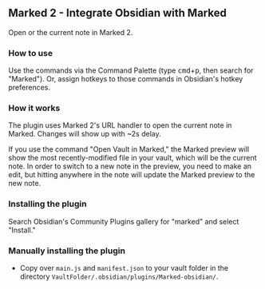 ## Marked 2 - Integrate Obsidian with Marked

Open or the current note in Marked 2.

### How to use

Use the commands via the Command Palette (type <kbd>cmd</kbd>+<kbd>p</kbd>, then search for "Marked"). Or, assign hotkeys to those commands in Obsidian's hotkey preferences.

### How it works

The plugin uses Marked 2's URL handler to open the current note in Marked. Changes will show up with ~2s delay.

If you use the command "Open Vault in Marked," the Marked preview will show the most recently-modified file in your vault, which will be the current note. In order to switch to a new note in the preview, you need to make an edit, but hitting <space> anywhere in the note will update the Marked preview to the new note.

### Installing the plugin

Search Obsidian's Community Plugins gallery for "marked" and select "Install."

### Manually installing the plugin

- Copy over `main.js` and `manifest.json` to your vault folder in the directory `VaultFolder/.obsidian/plugins/Marked-obsidian/`.
